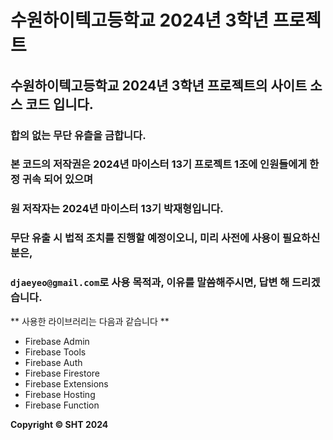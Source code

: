 # __수원하이텍고등학교 2024년 3학년 프로젝트__
## 수원하이텍고등학교 2024년 3학년 프로젝트의 사이트 소스 코드 입니다.
### **__합의 없는 무단 유츨을 금합니다.__**

### 본 코드의 저작권은 2024년 마이스터 13기 프로젝트 1조에 인원들에게 한정 귀속 되어 있으며


### 원 저작자는 2024년 마이스터 13기 박재형입니다.
### 무단 유출 시 법적 조치를 진행할 예정이오니, 미리 사전에 사용이 필요하신 분은,
### `djaeyeo@gmail.com`로 사용 목적과, 이유를 말씀해주시면, 답변 해 드리겠습니다.

** 사용한 라이브러리는 다음과 같습니다 **

- Firebase Admin
- Firebase Tools
- Firebase Auth
- Firebase Firestore
- Firebase Extensions
- Firebase Hosting
- Firebase Function

**Copyright © SHT 2024**

